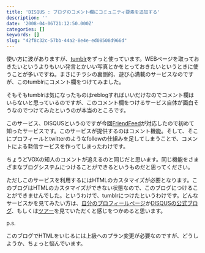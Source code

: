 ```yaml
---
title: 'DISQUS : ブログのコメント欄にコミュニティ要素を追加する'
description: ''
date: '2008-04-06T21:12:50.000Z'
categories: []
keywords: []
slug: "42f8c32c-57bb-44a2-8e4e-ed08508d966d"
---
```

使い方に波がありますが、[tumblr](http://tumblr.qli.jp/)をずっと使っています。WEBページを取っておきたいというよりもいい発言とかいい写真とかをとっておきたいというときに使うことが多いですね。まさにチラシの裏側的、遊び心満載のサービスなのですが、このtumblrにコメント欄をつけてみました。

そもそもtumblrは気になったものはreblogすればいいだけなのでコメント欄はいらないと思っているのですが、このコメント欄をつけるサービス自体が面白そうなのでつけてみたというのが本当のところです。

このサービス、DISQUSというのですが今回[FriendFeed](http://friendfeed.com/)が対応したので初めて知ったサービスです。このサービスが提供するのはコメント機能。そして、そこにプロフィールとtwitterのようなfollowの仕組みを足してしまうことで、コメントによる発信サービスを作ってしまったわけです。

ちょうどVOXの知人のコメントが追えるのと同じだと思います。同じ機能をさまざまなブログシステムにつけることができるというものだと思ってください。

ただしこのサービスを利用するにはHTMLのカスタマイズが必要となります。このブログはHTMLのカスタマイズができない状態なので、このブログにつけることができませんでした。というわけで、tumblrにつけたというわけです。どんなサービスかを見てみたい方は、[自分のプロフィールページ](http://disqus.com/people/hiro/)か[DISQUSの公式ブログ](http://blog.disqus.net/)、もしくは[ツアー](http://disqus.com/tour/)を見ていただくと感じをつかめると思います。

p.s.  
  
このブログでHTMLをいじるには上級へのプラン変更が必要なのですが、どうしようか、ちょっと悩んでいます。